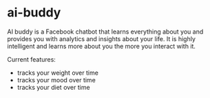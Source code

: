 # ai-buddy

AI buddy is a Facebook chatbot that learns everything about you and provides you with analytics and insights about your life.  It is highly intelligent and learns more about you the more you interact with it.  

Current features:
- tracks your weight over time
- tracks your mood over time
- tracks your diet over time
